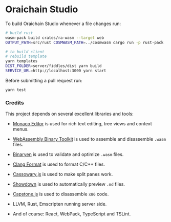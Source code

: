 # Oraichain Studio

To build Oraichain Studio whenever a file changes run:

```bash
# build rust
wasm-pack build crates/ra-wasm --target web
OUTPUT_PATH=src/rust COSMWASM_PATH=../cosmwasm cargo run -p rust-pack

# to build client
# rebuild template
yarn templates
DIST_FOLDER=server/fiddles/dist yarn build
SERVICE_URL=http://localhost:3000 yarn start
```

Before submitting a pull request run:

```
yarn test
```

### Credits

This project depends on several excellent libraries and tools:

- [Monaco Editor](https://github.com/Microsoft/monaco-editor) is used for rich text editing, tree views and context menus.

- [WebAssembly Binary Toolkit](https://github.com/WebAssembly/wabt) is used to assemble and disassemble `.wasm` files.

- [Binaryen](https://github.com/WebAssembly/binaryen/) is used to validate and optimize `.wasm` files.

- [Clang Format](https://github.com/tbfleming/cib) is used to format C/C++ files.

- [Cassowary.js](https://github.com/slightlyoff/cassowary.js/) is used to make split panes work.

- [Showdown](https://github.com/showdownjs/showdown) is used to automatically preview `.md` files.

- [Capstone.js](https://alexaltea.github.io/capstone.js/) is used to disassemble `x86` code.

- LLVM, Rust, Emscripten running server side.

- And of course: React, WebPack, TypeScript and TSLint.
